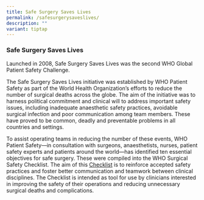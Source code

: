```yaml
---
title: Safe Surgery Saves Lives
permalink: /safesurgerysaveslives/
description: ""
variant: tiptap
---
```

<h3>Safe Surgery Saves Lives</h3><p>Launched in 2008, Safe Surgery Saves Lives was the second WHO Global Patient Safety Challenge.</p><p>The Safe Surgery Saves Lives initiative was established by WHO Patient Safety as part of the World Health Organization’s efforts to reduce the number of surgical deaths across the globe. The aim of the initiative was to harness political commitment and clinical will to address important safety issues, including inadequate anaesthetic safety practices, avoidable surgical infection and poor communication among team members. These have proved to be common, deadly and preventable problems in all countries and settings.</p><p>To assist operating teams in reducing the number of these events, WHO Patient Safety—in consultation with surgeons, anaesthetists, nurses, patient safety experts and patients around the world—has identified ten essential objectives for safe surgery. These were compiled into the WHO Surgical Safety Checklist. The aim of this <a href="https://www.who.int/teams/integrated-health-services/patient-safety/research/safe-surgery/tool-and-resources" rel="noopener noreferrer nofollow" target="_blank">Checklist</a> is to reinforce accepted safety practices and foster better communication and teamwork between clinical disciplines. The Checklist is intended as tool for use by clinicians interested in improving the safety of their operations and reducing unnecessary surgical deaths and complications.</p>